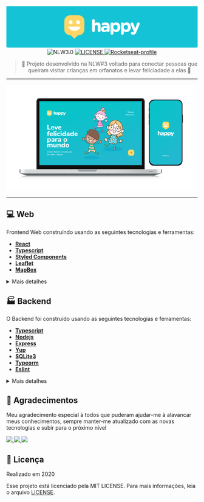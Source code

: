 <div align="center">
  <img src="./.github/logo.png" alt="Happy" />

  <img src="https://img.shields.io/badge/Happy-NLW%203.0-%230fc1cb?style=for-the-badge" alt="NLW3.0" />

  <a href="./LICENSE.md">
    <img src="https://img.shields.io/badge/LICENSE-MIT-%230fc1cb?style=for-the-badge" alt="LICENSE" />
  </a>
  
  <a href="https://app.rocketseat.com.br/me/azanniel">
    <img src="https://img.shields.io/badge/Rocketseat-Azanniel-%230fc1cb?style=for-the-badge" alt="Rocketseat-profile" />
  </a>

  > 💜 Projeto desenvolvido na NLW#3 voltado para conectar pessoas que queiram visitar crianças em orfanatos e levar feliciadade a elas 🚀
</div>

<hr>
  <div align="center">
    <img src="./.github/preview.png" />
  </div>
<hr>

## 💻 Web

Frontend Web construíndo usando as seguintes tecnologias e ferramentas:
- **[React](https://pt-br.reactjs.org/)**
- **[Typescript](https://www.typescriptlang.org/)**
- **[Styled Components](https://styled-components.com/)**
- **[Leaflet](https://leafletjs.com/)**
- **[MapBox](https://www.mapbox.com/)**


<details>
  <Summary>Mais detalhes</Summary>

  #### 👷 Como Executar localmente

  ```bash
    # Vá para pasta web
    cd Happy/web

    # Instale as dependências
    npm install

    # Execute a aplicação
    npm start
  ```

  ⚠️ Obs.: Caso esteja com o backend certifique-se de que ele esteja em execução

  Após isso acesse: http://localhost:3000
</details>

## 🏭 Backend

O Backend foi construído usando as seguintes tecnologias e ferramentas:
- **[Typescript](https://www.typescriptlang.org/)**
- **[Nodejs](https://nodejs.org/en/)**
- **[Express](https://expressjs.com/pt-br/)**
- **[Yup](https://github.com/jquense/yup)**
- **[SQLite3](https://www.npmjs.com/package/sqlite3)**
- **[Typeorm](https://typeorm.io/)**
- **[Eslint](https://eslint.org/)**

<details>
  <Summary>Mais detalhes</Summary>

  #### 👷 Como Executar localmente

  ```bash
    # Vá para pasta backend
    cd Happy/backend

    # Instale as dependências
    npm install

    # Execute as migrations
    npm run migrate:run

    # Coloque o servidor para iniciar em modo dev
    npm run dev
  ```

  Após esses passos a API estará disponível no endereço http://localhost:3333

  #### 🌀 Como importar as rotas para o insomnia

  Para importar as rotas para o insomnia basta clicar no botão abaixo ou fazer o download do .json na pasta .github

  [![Run in Insomnia}](https://insomnia.rest/images/run.svg)](https://insomnia.rest/run/?label=HappyApi&uri=https%3A%2F%2Fraw.githubusercontent.com%2FAzanniel%2FHappy%2Fmaster%2F.github%2FInsomnia_happy.json)

</details>

## 🎉 Agradecimentos

Meu agradecimento especial à todos que puderam ajudar-me à alavancar meus conhecimentos, sempre manter-me atualizado com as novas tecnologias e subir para o próximo nível

<a href="https://github.com/Rocketseat">
  <img src="https://avatars0.githubusercontent.com/u/28929274?s=200&v=4" width="50px" />
</a>

<a href="https://github.com/rocketseat-education">
  <img src="https://avatars3.githubusercontent.com/u/69590972?s=200&v=4" width="50px" />
</a>

<a href="https://github.com/diego3g">
  <img src="https://avatars2.githubusercontent.com/u/2254731?s=400&u=0ba16a79456c2f250e7579cb388fa18c5c2d7d65&v=4" width="50px" />
</a>

## 📖 Licença

Realizado em 2020

Esse projeto está licenciado pela MIT LICENSE. Para mais informações, leia o arquivo [LICENSE](./LICENSE.md).
